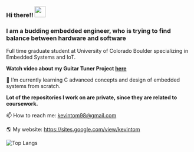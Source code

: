 ### Hi there!! <img src="https://raw.githubusercontent.com/MartinHeinz/MartinHeinz/master/wave.gif" width="30px">

### I am a budding embedded engineer, who is trying to find balance between hardware and software

Full time graduate student at University of Colorado Boulder specializing in Embedded Systems and IoT.

**Watch video about my Guitar Tuner Project [here](https://drive.google.com/file/d/12fesfPlrtZkJAoxgFAYbVmgJYgYGukvr/view?usp=sharing)**

🌱 I’m currently learning C advanced concepts and design of embedded systems from scratch.  


**Lot of the repositories I work on are private, since they are related to coursework.**



📫 How to reach me: kevintom98@gmail.com

🌎 My website: https://sites.google.com/view/kevintom

![Top Langs](https://github-readme-stats.vercel.app/api/top-langs/?username=kevintom98&layout=compact)
